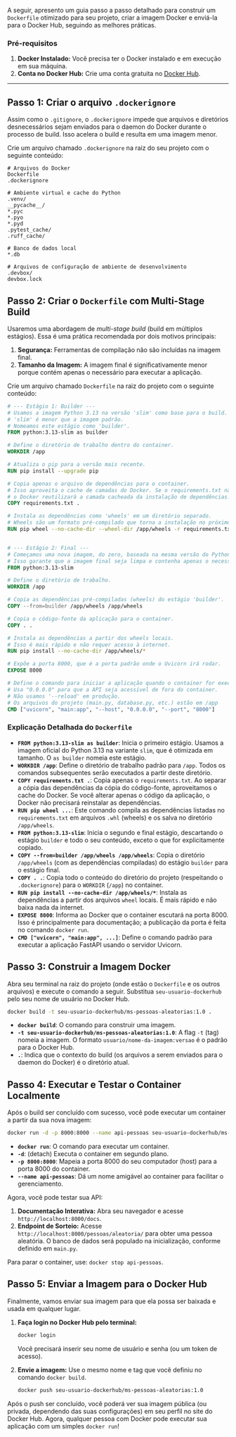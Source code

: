 A seguir, apresento um guia passo a passo detalhado para construir um `Dockerfile` otimizado para seu projeto, criar a imagem Docker e enviá-la para o Docker Hub, seguindo as melhores práticas.

### Pré-requisitos

1.  **Docker Instalado:** Você precisa ter o Docker instalado e em execução em sua máquina.
2.  **Conta no Docker Hub:** Crie uma conta gratuita no [Docker Hub](https://hub.docker.com/).

-----

## Passo 1: Criar o arquivo `.dockerignore`

Assim como o `.gitignore`, o `.dockerignore` impede que arquivos e diretórios desnecessários sejam enviados para o daemon do Docker durante o processo de build. Isso acelera o build e resulta em uma imagem menor.

Crie um arquivo chamado `.dockerignore` na raiz do seu projeto com o seguinte conteúdo:

```
# Arquivos do Docker
Dockerfile
.dockerignore

# Ambiente virtual e cache do Python
.venv/
__pycache__/
*.pyc
*.pyo
*.pyd
.pytest_cache/
.ruff_cache/

# Banco de dados local
*.db

# Arquivos de configuração de ambiente de desenvolvimento
.devbox/
devbox.lock
```

## Passo 2: Criar o `Dockerfile` com Multi-Stage Build

Usaremos uma abordagem de *multi-stage build* (build em múltiplos estágios). Essa é uma prática recomendada por dois motivos principais:

1.  **Segurança:** Ferramentas de compilação não são incluídas na imagem final.
2.  **Tamanho da Imagem:** A imagem final é significativamente menor porque contém apenas o necessário para executar a aplicação.

Crie um arquivo chamado `Dockerfile` na raiz do projeto com o seguinte conteúdo:

```dockerfile
# --- Estágio 1: Builder ---
# Usamos a imagem Python 3.13 na versão 'slim' como base para o build.
# 'slim' é menor que a imagem padrão.
# Nomeamos este estágio como 'builder'.
FROM python:3.13-slim as builder

# Define o diretório de trabalho dentro do container.
WORKDIR /app

# Atualiza o pip para a versão mais recente.
RUN pip install --upgrade pip

# Copia apenas o arquivo de dependências para o container.
# Isso aproveita o cache de camadas do Docker. Se o requirements.txt não mudar,
# o Docker reutilizará a camada cacheada da instalação de dependências.
COPY requirements.txt .

# Instala as dependências como 'wheels' em um diretório separado.
# Wheels são um formato pré-compilado que torna a instalação no próximo estágio mais rápida.
RUN pip wheel --no-cache-dir --wheel-dir /app/wheels -r requirements.txt


# --- Estágio 2: Final ---
# Começamos uma nova imagem, do zero, baseada na mesma versão do Python.
# Isso garante que a imagem final seja limpa e contenha apenas o necessário.
FROM python:3.13-slim

# Define o diretório de trabalho.
WORKDIR /app

# Copia as dependências pré-compiladas (wheels) do estágio 'builder'.
COPY --from=builder /app/wheels /app/wheels

# Copia o código-fonte da aplicação para o container.
COPY . .

# Instala as dependências a partir dos wheels locais.
# Isso é mais rápido e não requer acesso à internet.
RUN pip install --no-cache-dir /app/wheels/*

# Expõe a porta 8000, que é a porta padrão onde o Uvicorn irá rodar.
EXPOSE 8000

# Define o comando para iniciar a aplicação quando o container for executado.
# Usa "0.0.0.0" para que a API seja acessível de fora do container.
# Não usamos '--reload' em produção.
# Os arquivos do projeto (main.py, database.py, etc.) estão em /app
CMD ["uvicorn", "main:app", "--host", "0.0.0.0", "--port", "8000"]
```

### Explicação Detalhada do `Dockerfile`

  * **`FROM python:3.13-slim as builder`**: Inicia o primeiro estágio. Usamos a imagem oficial do Python 3.13 na variante `slim`, que é otimizada em tamanho. O `as builder` nomeia este estágio.
  * **`WORKDIR /app`**: Define o diretório de trabalho padrão para `/app`. Todos os comandos subsequentes serão executados a partir deste diretório.
  * **`COPY requirements.txt .`**: Copia apenas o `requirements.txt`. Ao separar a cópia das dependências da cópia do código-fonte, aproveitamos o cache do Docker. Se você alterar apenas o código da aplicação, o Docker não precisará reinstalar as dependências.
  * **`RUN pip wheel ...`**: Este comando compila as dependências listadas no `requirements.txt` em arquivos `.whl` (wheels) e os salva no diretório `/app/wheels`.
  * **`FROM python:3.13-slim`**: Inicia o segundo e final estágio, descartando o estágio `builder` e todo o seu conteúdo, exceto o que for explicitamente copiado.
  * **`COPY --from=builder /app/wheels /app/wheels`**: Copia o diretório `/app/wheels` (com as dependências compiladas) do estágio `builder` para o estágio final.
  * **`COPY . .`**: Copia todo o conteúdo do diretório do projeto (respeitando o `.dockerignore`) para o `WORKDIR` (`/app`) no container.
  * **`RUN pip install --no-cache-dir /app/wheels/*`**: Instala as dependências a partir dos arquivos `wheel` locais. É mais rápido e não baixa nada da internet.
  * **`EXPOSE 8000`**: Informa ao Docker que o container escutará na porta 8000. Isso é principalmente para documentação; a publicação da porta é feita no comando `docker run`.
  * **`CMD ["uvicorn", "main:app", ...]`**: Define o comando padrão para executar a aplicação FastAPI usando o servidor Uvicorn.

## Passo 3: Construir a Imagem Docker

Abra seu terminal na raiz do projeto (onde estão o `Dockerfile` e os outros arquivos) e execute o comando a seguir. Substitua `seu-usuario-dockerhub` pelo seu nome de usuário no Docker Hub.

```bash
docker build -t seu-usuario-dockerhub/ms-pessoas-aleatorias:1.0 .
```

  * **`docker build`**: O comando para construir uma imagem.
  * **`-t seu-usuario-dockerhub/ms-pessoas-aleatorias:1.0`**: A flag `-t` (tag) nomeia a imagem. O formato `usuario/nome-da-imagem:versao` é o padrão para o Docker Hub.
  * **`.`**: Indica que o contexto do build (os arquivos a serem enviados para o daemon do Docker) é o diretório atual.

## Passo 4: Executar e Testar o Container Localmente

Após o build ser concluído com sucesso, você pode executar um container a partir da sua nova imagem:

```bash
docker run -d -p 8000:8000 --name api-pessoas seu-usuario-dockerhub/ms-pessoas-aleatorias:1.0
```

  * **`docker run`**: O comando para executar um container.
  * **`-d`**: (detach) Executa o container em segundo plano.
  * **`-p 8000:8000`**: Mapeia a porta 8000 do seu computador (host) para a porta 8000 do container.
  * **`--name api-pessoas`**: Dá um nome amigável ao container para facilitar o gerenciamento.

Agora, você pode testar sua API:

1.  **Documentação Interativa:** Abra seu navegador e acesse `http://localhost:8000/docs`.
2.  **Endpoint de Sorteio:** Acesse `http://localhost:8000/pessoas/aleatoria/` para obter uma pessoa aleatória. O banco de dados será populado na inicialização, conforme definido em `main.py`.

Para parar o container, use: `docker stop api-pessoas`.

## Passo 5: Enviar a Imagem para o Docker Hub

Finalmente, vamos enviar sua imagem para que ela possa ser baixada e usada em qualquer lugar.

1.  **Faça login no Docker Hub pelo terminal:**

    ```bash
    docker login
    ```

    Você precisará inserir seu nome de usuário e senha (ou um token de acesso).

2.  **Envie a imagem:**
    Use o mesmo nome e tag que você definiu no comando `docker build`.

    ```bash
    docker push seu-usuario-dockerhub/ms-pessoas-aleatorias:1.0
    ```

Após o push ser concluído, você poderá ver sua imagem pública (ou privada, dependendo das suas configurações) em seu perfil no site do Docker Hub. Agora, qualquer pessoa com Docker pode executar sua aplicação com um simples `docker run`\!